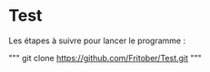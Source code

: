 # Test

Les étapes à suivre pour lancer le programme : 

"""
git clone https://github.com/Fritober/Test.git
"""
